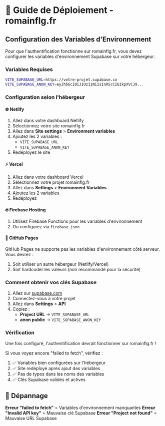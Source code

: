 # 🚀 Guide de Déploiement - romainflg.fr

## Configuration des Variables d'Environnement

Pour que l'authentification fonctionne sur romainflg.fr, vous devez configurer les variables d'environnement Supabase sur votre hébergeur.

### Variables Requises

```bash
VITE_SUPABASE_URL=https://votre-projet.supabase.co
VITE_SUPABASE_ANON_KEY=eyJhbGciOiJIUzI1NiIsInR5cCI6IkpXVCJ9...
```

### Configuration selon l'hébergeur

#### 🌐 **Netlify**
1. Allez dans votre dashboard Netlify
2. Sélectionnez votre site romainflg.fr
3. Allez dans **Site settings** > **Environment variables**
4. Ajoutez les 2 variables :
   - `VITE_SUPABASE_URL`
   - `VITE_SUPABASE_ANON_KEY`
5. Redéployez le site

#### ⚡ **Vercel**
1. Allez dans votre dashboard Vercel
2. Sélectionnez votre projet romainflg.fr
3. Allez dans **Settings** > **Environment Variables**
4. Ajoutez les 2 variables
5. Redéployez

#### 🔥 **Firebase Hosting**
1. Utilisez Firebase Functions pour les variables d'environnement
2. Ou configurez via `firebase.json`

#### 📁 **GitHub Pages**
GitHub Pages ne supporte pas les variables d'environnement côté serveur.
Vous devrez :
1. Soit utiliser un autre hébergeur (Netlify/Vercel)
2. Soit hardcoder les valeurs (non recommandé pour la sécurité)

### Comment obtenir vos clés Supabase

1. Allez sur [supabase.com](https://supabase.com)
2. Connectez-vous à votre projet
3. Allez dans **Settings** > **API**
4. Copiez :
   - **Project URL** → `VITE_SUPABASE_URL`
   - **anon public** → `VITE_SUPABASE_ANON_KEY`

### Vérification

Une fois configuré, l'authentification devrait fonctionner sur romainflg.fr !

Si vous voyez encore "failed to fetch", vérifiez :
1. ✅ Variables bien configurées sur l'hébergeur
2. ✅ Site redéployé après ajout des variables
3. ✅ Pas de typos dans les noms des variables
4. ✅ Clés Supabase valides et actives

## 🔧 Dépannage

**Erreur "failed to fetch"** = Variables d'environnement manquantes
**Erreur "Invalid API key"** = Mauvaise clé Supabase
**Erreur "Project not found"** = Mauvaise URL Supabase